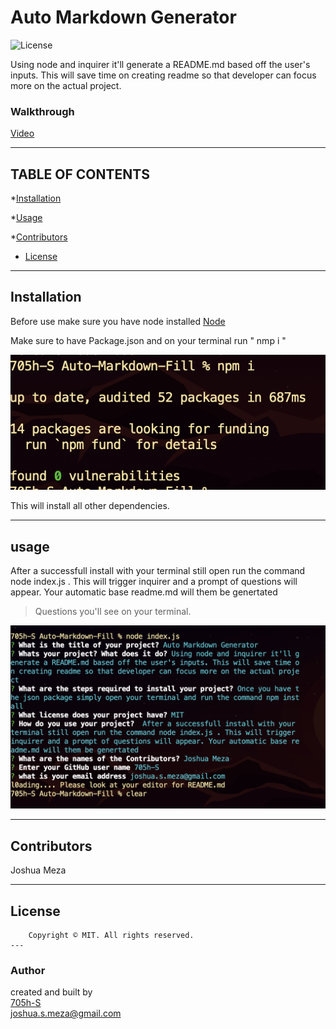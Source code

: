 # Auto Markdown Generator

  ![License](https://img.shields.io/badge/license-MIT-orange)

  Using node and inquirer it'll generate a README.md based off the user's inputs. This will save time on creating readme so that developer can focus more on the actual project.

  ### Walkthrough

  [Video](https://drive.google.com/file/d/1PwC0mFCtUFdqaRoJZ6NDmP_gAVmyuajx/view)

  ---

  ## TABLE OF CONTENTS

  *[Installation](#Installation)

  *[Usage](#usage)

  *[Contributors](#Contributors)

  * [License](#License)

  --- 

  ## Installation

  Before use make sure you have node installed
  [Node](https://nodejs.org/en/)

  Make sure to have Package.json and on your terminal run " nmp i "

  ![NPM](images/npmi.png)

  This will install all other dependencies.

  --- 

  ## usage 

   After a successfull install with your terminal still open run the command node index.js . This will trigger inquirer and a prompt of questions will appear. Your automatic base readme.md will them be genertated

  > Questions you'll see on your terminal.

  ![terminal](images/terminal.png)


  ---

  ## Contributors

  Joshua Meza

  ---

  ## License
        
        Copyright © MIT. All rights reserved. 
    ---
        

  ### Author

  created and built by <br>
  [705h-S](https://github.com/705h-S) <br>
 joshua.s.meza@gmail.com

